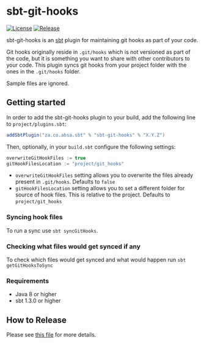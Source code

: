 # sbt-git-hooks

[![License](http://img.shields.io/:license-apache-blue.svg)](http://www.apache.org/licenses/LICENSE-2.0.html)
[![Release](https://github.com/AbsaOSS/sbt-git-hooks/actions/workflows/release.yml/badge.svg)](https://github.com/AbsaOSS/sbt-git-hooks/actions/workflows/release.yml)

sbt-git-hooks is an [sbt](http://www.scala-sbt.org) plugin for maintaining git hooks as part of your code.

Git hooks originally reside in `.git/hooks` which is not versioned as part of the code, but it is something you
want to share with other contributors to your code. This plugin syncs git hooks from your project folder with the ones
in the `.git/hooks` folder. 

Sample files are ignored.

## Getting started

In order to add the sbt-git-hooks plugin to your build, add the following line to `project/plugins.sbt`:

``` sbt
addSbtPlugin("za.co.absa.sbt" % "sbt-git-hooks" % "X.Y.Z")
```

Then, optionally, in your `build.sbt` configure the following settings:

```sbt
overwriteGitHookFiles := true 
gitHookFilesLocation := "project/git_hooks"
```

- `overwriteGitHookFiles` setting allows you to overwrite the files already present in `.git/hooks`. Defaults to `false`
- `gitHookFilesLocation` setting allows you to set a different folder for source of hook files. This is relative to the project. Defaults to `project/git_hooks` 

### Syncing hook files

To run a sync use `sbt syncGitHooks`.

### Checking what files would get synced if any

To check which files would get synced and what would happen run `sbt getGitHooksToSync`

### Requirements

- Java 8 or higher
- sbt 1.3.0 or higher

## How to Release

Please see [this file](RELEASE.md) for more details.
